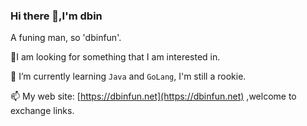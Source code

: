 ### Hi there 👋,I'm dbin

A funing man, so 'dbinfun'.

🏃I am looking for something that I am interested in.

🌱 I’m currently learning `Java` and `GoLang`, I'm still a rookie.

📫 My web site: [https://dbinfun.net](https://dbinfun.net) ,welcome to exchange links.

<!--
**dbinfun/dbinfun** is a ✨ _special_ ✨ repository because its `README.md` (this file) appears on your GitHub profile.

Here are some ideas to get you started:

- 🔭 I’m currently working on ...
- 🌱 I’m currently learning ...
- 👯 I’m looking to collaborate on ...
- 🤔 I’m looking for help with ...
- 💬 Ask me about ...
- 📫 How to reach me: ...
- 😄 Pronouns: ...
- ⚡ Fun fact: ...
-->
